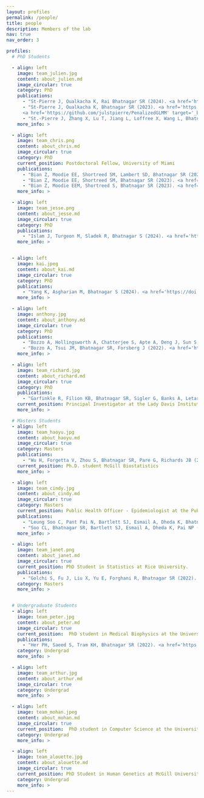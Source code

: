 ```yaml
---
layout: profiles
permalink: /people/
title: people
description: Members of the lab
nav: true
nav_order: 3

profiles:
  # PhD Students

  - align: left
    image: team_julien.jpg
    content: about_julien.md
    image_circular: true
    category: PhD
    publications: 
      - "St-Pierre J, Oualkacha K, Rai Bhatnagar SR (2024). <a href='https://doi.org/10.1177/09622802241293768' target='_blank'>Hierarchical selection of genetic and gene by environment interaction effects in high-dimensional mixed models</a>. <em>Statistical Methods in Medical Research</em>."
      - "St-Pierre J, Oualkacha K, Bhatnagar SR (2023). <a href='https://doi.org/10.1093/bioinformatics/btad063' target='_blank'>Efficient penalized generalized linear mixed models for variable selection and genetic risk prediction in high-dimensional data</a>. <em>Bioinformatics</em>.
      <a href='https://github.com/julstpierre/PenalizedGLMM' target='_blank'><br>[Julia package]</a>."
      - "St.-Pierre J, Zhang X, Lu T, Jiang L, Loffree X, Wang L, Bhatnagar SR, Greenwood CMT (2022). <a href='https://doi.org/10.3389/fgene.2022.900595' target='_blank'>Considering strategies for SNP selection in genetic and polygenic risk scores</a>. <em>Frontiers in Genetics</em>."
    more_info: >

  - align: left
    image: team_chris.png
    content: about_chris.md
    image_circular: true
    category: PhD
    current_position: Postdoctoral Fellow, University of Miami
    publications:
      - "Bian Z, Moodie EE, Shortreed SM, Lambert SD, Bhatnagar SR (2024). <a href='https://doi.org/10.1093/jrsssc/qlad096' target='_blank'>Variable selection for individualised treatment rules with discrete outcomes</a>. <em>Journal of the Royal Statistical Society Series C: Applied Statistics</em>."
      - "Bian Z, Moodie EE, Shortreed SM, Bhatnagar SR (2023). <a href='https://doi.org/10.1111/biom.13608' target='_blank'>Variable selection in regression‐based estimation of dynamic treatment regimes</a>. <em>Biometrics</em>."
      - "Bian Z, Moodie EEM, Shortreed S, Bhatnagar SR (2023). <a href='https://www.taylorfrancis.com/chapters/edit/10.1201/9781003216223-14/tailoring-variable-selection-ranking-optimal-treatment-decisions-zeyu-bian-erica-moodie-susan-shortreed-sylvie-lambert-sahir-bhatnagar' target='_blank'>Tailoring Variable Selection and Ranking for Optimal Treatment Decision</a>. <em>Handbook of Statistical Methods for Precision Medicine, edited by Cai T., Chakraborty B., Laber E., Moodie E. and van der Laan M</em>. Chapman & Hall CRC Handbooks of Modern Statistical Methods."
    more_info: >

  - align: left
    image: team_jesse.png
    content: about_jesse.md
    image_circular: true
    category: PhD
    publications:
      - "Islam J, Turgeon M, Sladek R, Bhatnagar S (2024). <a href='https://doi.org/10.1016/j.mlwa.2024.100535' target='_blank'>Case-Base Neural Network: Survival analysis with time-varying, higher-order interactions</a>. Machine Learning with Applications."
    more_info: >


  - align: left
    image: kai.jpeg
    content: about_kai.md
    image_circular: true
    category: PhD
    publications:
      - "Yang K, Asgharian M, Bhatnagar S (2024). <a href='https://doi.org/10.1007/s11222-023-10371-8' target='_blank'>Accelerated gradient methods for sparse statistical learning with nonconvex penalties</a>. Statistics and Computing."
    more_info: >

  - align: left
    image: anthony.jpg
    content: about_anthony.md
    image_circular: true
    category: PhD
    publications:
      - "Bozzo A, Hollingsworth A, Chatterjee S, Apte A, Deng J, Sun S, Tap W, Aoude A, Bhatnagar SR, Healey JH (2024). <a href='https://doi.org/10.1038/s41698-024-00695-7' target='_blank'>A multimodal neural network with gradient blending improves predictions of survival and metastasis in sarcoma>. <em>npj Precision Oncology</em>."  
      - "Bozzo A, Tsui JM, Bhatnagar SR, Forsberg J (2022). <a href='https://doi.org/10.5435/JAAOS-D-23-00831' target='_blank'>Deep Learning and Multimodal Artificial Intelligence in Orthopaedic Surgery</a>. <em>JAAOS-Journal of the American Academy of Orthopaedic Surgeons</em>."
    more_info: >

  - align: left
    image: team_richard.jpg
    content: about_richard.md
    image_circular: true
    category: PhD
    publications: 
      - "Garfinkle R, Filion KB, Bhatnagar SR, Sigler G, Banks A, Letarte F, Liberman S, Brown CJ, Boutros M (2019). <a href='https://doi.org/10.1002/bjs.11235' target='_blank'>Prediction model and web-based risk calculator for postoperative ileus after loop ileostomy closure</a>. <em>Journal of British Surgery</em>."
    current_position: Principal Investigator at the Lady Davis Institute for Medical Research and Colorectal Surgeon at the Jewish General Hospital
    more_info: >

  # Masters Students
  - align: left
    image: team_haoyu.jpg
    content: about_haoyu.md
    image_circular: true
    category: Masters
    publications:
      - "Wu H, Forgetta V, Zhou S, Bhatnagar SR, Pare G, Richards JB (2021). <a href='https://doi.org/10.1161/CIRCGEN.120.003106' target='_blank'>Polygenic risk score for low-density lipoprotein cholesterol is associated with risk of ischemic heart disease and enriches for individuals with familial hypercholesterolemia</a>. <em>Circulation: Genomic and Precision Medicine</em>."
    current_position: Ph.D. student McGill Biostatistics
    more_info: >

  - align: left
    image: team_cindy.jpg
    content: about_cindy.md
    image_circular: true
    category: Masters
    current_position: Public Health Officer - Epidemiologist at the Public Health Agency of Canada.
    publications: 
      - "Leung Soo C, Pant Pai N, Bartlett SJ, Esmail A, Dheda K, Bhatnagar SR (2023). <a href='https://doi.org/10.1371/journal.pgph.0001502' target='_blank'>Socioeconomic factors impact the risk of HIV acquisition in the township population of South Africa: A Bayesian analysis. <em>PLOS Global Public Health</em>."
      - "Soo CL, Bhatnagar SR, Bartlett SJ, Esmail A, Dheda K, Pai NP (2023). <a href='https://doi.org/10.1097/QAI.0000000000003210' target='_blank'>Development and Evaluation of a Digital HIV Risk Assessment Tool Incorporated Within an App-Based Self-Testing Program</a>. <em>JAIDS Journal of Acquired Immune Deficiency Syndromes</em>."
    more_info: >

  - align: left
    image: team_janet.png
    content: about_janet.md
    image_circular: true
    current_position: PhD Student in Statistics at Rice University. 
    publications:
      - "Golchi S, Fu J, Liu X, Yu E, Forghani R, Bhatnagar SR (2022). <a href='https://doi.org/10.1002/sta4.450' target='_blank'>Sparse Bayesian predictive modelling of tumour response using radiomic features</a>. <em>Stat</em>."
    category: Masters
    more_info: >


  # Undergraduate Students
  - align: left
    image: team_peter.jpg
    content: about_peter.md
    image_circular: true
    current_position:  PhD student in Medical Biophysics at the University of Toronto.
    publications:
      - "Her PH, Saeed S, Tram KH, Bhatnagar SR (2022). <a href='https://doi.org/10.1038/s41598-022-10941-2' target='_blank'>Novel mobility index tracks COVID-19 transmission following stay-at-home orders</a>. <em>Scientific reports</em>."
    category: Undergrad
    more_info: >

  - align: left
    image: team_arthur.jpg
    content: about_arthur.md
    image_circular: true
    category: Undergrad
    more_info: >

  - align: left
    image: team_mohan.jpeg
    content: about_mohan.md
    image_circular: true
    current_position:  PhD student in Computer Science at the University of Toronto.
    category: Undergrad
    more_info: >

  - align: left
    image: team_alouette.jpg
    content: about_alouette.md
    image_circular: true
    current_position: PhD Student in Human Genetics at McGill University.
    category: Undergrad
    more_info: >
---
```

